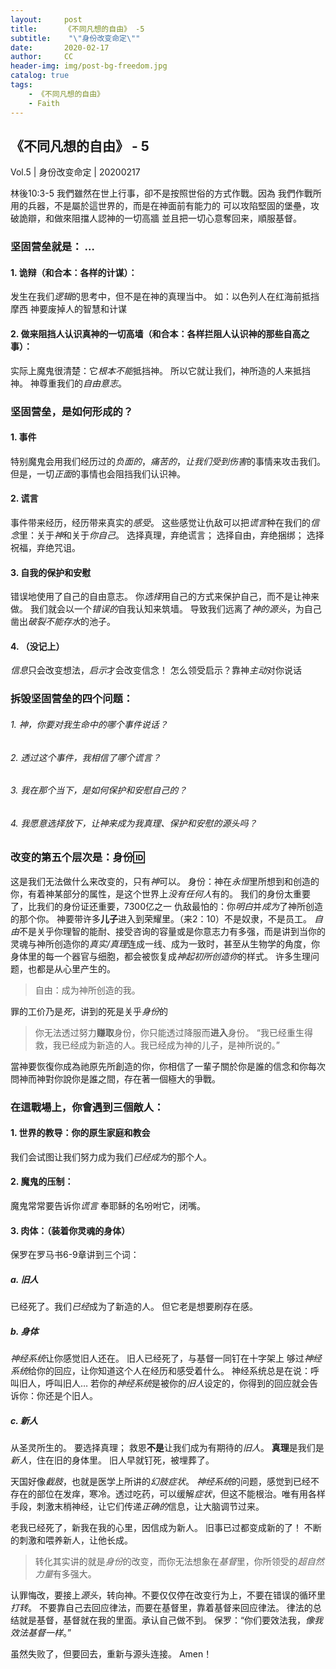 ```yaml
---
layout:     post
title:      《不同凡想的自由》 -5
subtitle:    "\"身份改变命定\""
date:       2020-02-17
author:     CC
header-img: img/post-bg-freedom.jpg
catalog: true
tags:
    - 《不同凡想的自由》
    - Faith
---
```


## 《不同凡想的自由》 - 5

Vol.5 | 身份改变命定 | 20200217

林後10:3-5
我們雖然在世上行事，卻不是按照世俗的方式作戰。因為
我們作戰所用的兵器，不是屬於這世界的，而是在神面前有能力的
可以攻陷堅固的堡壘，攻破詭辯，和做來阻擋人認神的一切高牆
並且把一切心意奪回来，順服基督。

### 坚固营垒就是： …
#### 1. 诡辩（和合本：各样的计谋）：
发生在我们*逻辑*的思考中，但不是在神的真理当中。
如：以色列人在红海前抵挡摩西
神要废掉人的智慧和计谋

#### 2. 做来阻挡人**认识真神**的一切高墙（和合本：各样拦阻人认识神的那些自高之事）：
实际上魔鬼很清楚：它*根本不能*抵挡神。
所以它就让我们，神所造的人来抵挡神。
神尊重我们的*自由意志*。

### 坚固营垒，是如何形成的？
#### 1. 事件
特别魔鬼会用我们经历过的*负面的*，*痛苦的*，*让我们受到伤害*的事情来攻击我们。
但是，一切*正面*的事情也会阻挡我们认识神。

#### 2. 谎言
事件带来经历，经历带来真实的*感受*。
这些感觉让仇敌可以把*谎言*种在我们的*信念*里：关于*神*和关于*你自己*。
选择真理，弃绝谎言；
选择自由，弃绝捆绑；
选择祝福，弃绝咒诅。

#### 3. 自我的保护和安慰
错误地使用了自己的自由意志。
你*选择*用自己的方式来保护自己，而不是让神来做。
我们就会以一个*错误的*自我认知来筑墙。
导致我们远离了*神的源头*，为自己凿出*破裂不能存水*的池子。

#### 4. （没记上）
*信息*只会改变想法，*启示*才会改变信念！
怎么领受启示？靠神*主动*对你说话


### 拆毁坚固营垒的四个问题：
###### 1. 神，你要对我生命中的哪个事件说话？
###### 2. 透过这个事件，我相信了哪个谎言？
###### 3. 我在那个当下，是如何保护和安慰自己的？
###### 4. 我愿意选择放下，让神来成为我真理、保护和安慰的源头吗？

### 改变的第五个层次是：**身份**🆔
这是我们无法做什么来改变的，只有*神*可以。
身份：神在*永恒*里所想到和创造的你，有着神某部分的属性，是这个世界上*没有任何人*有的。
我们的身份太重要了，比我们的身份证还重要，7300亿之一
仇敌最怕的：你*明白*并*成为*了神所创造的那个你。
神要带许多**儿子**进入到荣耀里。（来2：10）不是奴隶，不是员工。
*自由*不是关乎你理智的能耐、接受咨询的容量或是你意志力有多强，而是讲到当你的灵魂与神所创造你的*真实/真理*连成一线、成为一致时，甚至从生物学的角度，你身体里的每一个器官与细胞，都会被恢复成*神起初所创造你*的样式。
许多生理问题，也都是从心里产生的。
> 自由：成为神所创造的我。

罪的工价乃是*死*，讲到的死是关乎*身份*的

> 你无法透过努力**赚取**身份，你只能透过降服而**进入**身份。
“我已经重生得救，我已经成为新造的人。我已经成为神的儿子，是神所说的。”

當神要恢復你成為祂原先所創造的你，你相信了一輩子關於你是誰的信念和你每次問神而神對你說你是誰之間，存在著一個極大的爭戰。
### 在這戰場上，你會遇到三個敵人：
#### 1. 世界的教导：你的原生家庭和教会
我们会试图让我们努力成为我们*已经成为*的那个人。
#### 2. 魔鬼的压制：
魔鬼常常要告诉你*谎言*
奉耶稣的名吩咐它，闭嘴。
#### 3. 肉体：（装着你灵魂的身体）
保罗在罗马书6-9章讲到三个词：
##### a. 旧人
已经死了。我们*已经*成为了新造的人。
但它老是想要刷存在感。
##### b. 身体
*神经系统*让你感觉旧人还在。
旧人已经死了，与基督一同钉在十字架上
够过*神经系统*给你的回应，让你知道这个人在经历和感受着什么。
神经系统总是在说：呼叫旧人，呼叫旧人…
若你的*神经系统*是被你的*旧人*设定的，你得到的回应就会告诉你：你还是个旧人。
##### c. 新人
从圣灵所生的。
要选择真理；
救恩**不是**让我们成为有期待的*旧人*。
**真理**是我们是*新人*，住在旧的身体里。
旧人早就钉死，被埋葬了。

天国好像*截肢*，也就是医学上所讲的*幻肢症状*。
*神经系统*的问题，感觉到已经不存在的部位在发痒，寒冷。透过吃药，可以缓解*症状*，但这不能根治。唯有用各样手段，刺激末梢神经，让它们传递*正确的*信息，让大脑调节过来。

老我已经死了，新我在我的心里，因信成为新人。
旧事已过都变成新的了！
不断的刺激和喂养新人，让他长成。

> 转化其实讲的就是*身份*的改变，而你无法想象在*基督*里，你所领受的*超自然力量*有多强大。

认罪悔改，要接上*源头*，转向神。不要仅仅停在改变行为上，不要在错误的循环里*打转*。
不要靠自己去回应律法，而要在基督里，靠着基督来回应律法。
律法的总结就是基督，基督就在我的里面。承认自己做不到。
保罗：“你们要效法我，*像我效法基督一样*。”

虽然失败了，但要回去，重新与源头连接。
Amen！